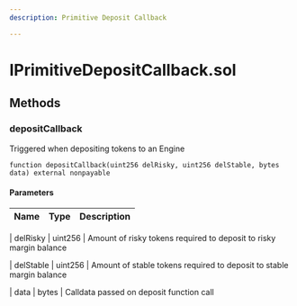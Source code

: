 ```yaml
---
description: Primitive Deposit Callback

---
```


# IPrimitiveDepositCallback.sol









## Methods


### depositCallback


Triggered when depositing tokens to an Engine


```solidity title="Solidity"
function depositCallback(uint256 delRisky, uint256 delStable, bytes data) external nonpayable

```






#### Parameters

| Name | Type | Description |
|---|---|---|

| delRisky | uint256 | Amount of risky tokens required to deposit to risky margin balance


| delStable | uint256 | Amount of stable tokens required to deposit to stable margin balance


| data | bytes | Calldata passed on deposit function call












